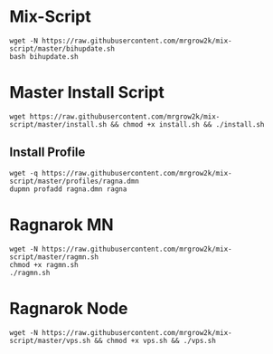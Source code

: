 # Mix-Script
```
wget -N https://raw.githubusercontent.com/mrgrow2k/mix-script/master/bihupdate.sh
bash bihupdate.sh
```
<!-- # Exp-Script
```
wget https://raw.githubusercontent.com/mrgrow2k/mix-script/master/rexp.sh && chmod +x rexp.sh && ./rexp.sh
``` -->
# Master Install Script
```
wget https://raw.githubusercontent.com/mrgrow2k/mix-script/master/install.sh && chmod +x install.sh && ./install.sh
```
## Install Profile
```
wget -q https://raw.githubusercontent.com/mrgrow2k/mix-script/master/profiles/ragna.dmn
dupmn profadd ragna.dmn ragna
```
# Ragnarok MN
```
wget -N https://raw.githubusercontent.com/mrgrow2k/mix-script/master/ragmn.sh
chmod +x ragmn.sh
./ragmn.sh
```
# Ragnarok Node
```
wget -N https://raw.githubusercontent.com/mrgrow2k/mix-script/master/vps.sh && chmod +x vps.sh && ./vps.sh
```
